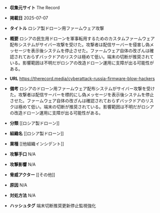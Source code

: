 - **収集元サイト**
The Record

- **掲載日**
2025-07-07

- **タイトル**
ロシア製ドローン用ファームウェア攻撃

- **概要**
ロシアの民生用ドローンを軍事転用するためのカスタムファームウェア配布システムがサイバー攻撃を受けた。攻撃者は配信サーバーを侵害し偽メッセージを表示後システムを停止させた。ファームウェア自体の改ざんは確認されておらずバックドアのリスクは極めて低い。端末の切断が推奨されている。影響範囲は不明だがロシアの改造ドローン運用に支障が出る可能性がある。

- **URL**
https://therecord.media/cyberattack-russia-firmware-blow-hackers

- **備考**
ロシアのドローン用ファームウェア配布システムがサイバー攻撃を受けた。攻撃者は配信サーバーを標的にし偽メッセージを表示後システムを停止させた。ファームウェア自体の改ざんは確認されておらずバックドアのリスクは極めて低い。端末の切断が推奨されている。影響範囲は不明だがロシアの改造ドローン運用に支障が出る可能性がある。

- **分類**
[[ロシア製ドローン]]

- **組織名**
[[ロシア製ドローン]]

- **業種**
[[他組織インシデント]]

- **攻撃手口**
N/A

- **攻撃影響**
N/A

- **脅威アクター**
[[その他]]

- **原因**
N/A

- **対処方法**
N/A

- **ハッシュタグ**
端末切断推奨更新停止監視強化
